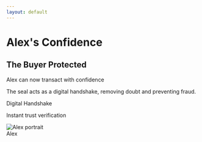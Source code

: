 ```yaml
---
layout: default
---
```


<div class="h-full relative bg-gradient-to-br from-gray-50 to-gray-100">
<div class="h-full flex flex-col justify-center pr-64 pl-16">
<h1 class="text-5xl font-bold mb-6 text-brand-primary brand-accent">Alex's Confidence</h1>
<h2 class="text-3xl mb-12 text-brand-secondary">The Buyer Protected</h2>
<p class="text-2xl leading-relaxed mb-12 text-gray-700">
Alex can now transact with confidence
</p>
<p class="text-xl text-gray-600 mb-16">
The seal acts as a digital handshake, removing doubt 
and preventing fraud.
</p>
<div class="brand-card max-w-sm">
<div class="text-center">
<lucide-handshake class="text-6xl mb-6 mx-auto text-primary-500" />
<p class="text-xl font-semibold mb-2 text-gray-800">Digital Handshake</p>
<p class="text-lg text-gray-600">Instant trust verification</p>
</div>
</div>
</div>
<div class="absolute bottom-8 right-8 transform -rotate-1">
<div class="polaroid">
<img src="/alex-portrait.png" alt="Alex portrait" class="w-40 h-52 object-cover rounded" />
<div class="text-center mt-2 text-gray-700 font-medium flex items-center justify-center gap-1">
Alex <lucide-thumbs-up class="w-5 h-5 text-primary-500" />
</div>
</div>
</div>
</div>

<!--
The seal acts as Alex's digital handshake. By scanning it, he can instantly verify that the seller is real and legitimate. It removes the doubt, prevents the fraud, and allows a trusted transaction to take place, just as it would in the physical world.
-->